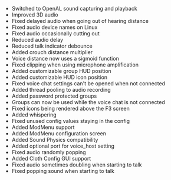 - Switched to OpenAL sound capturing and playback
- Improved 3D audio
- Fixed delayed audio when going out of hearing distance
- Fixed audio device names on Linux
- Fixed audio occasionally cutting out
- Reduced audio delay
- Reduced talk indicator debounce
- Added crouch distance multiplier
- Voice distance now uses a sigmoid function
- Fixed clipping when using microphone amplification
- Added customizable group HUD position
- Added customizable HUD icon position
- Fixed voice chat settings can't be opened when not connected
- Added thread pooling to audio recording
- Added password protected groups
- Groups can now be used while the voice chat is not connected
- Fixed icons being rendered above the F3 screen
- Added whispering
- Fixed unused config values staying in the config
- Added ModMenu support
- Added ModMenu configuration screen
- Added Sound Physics compatibility
- Added optional port for voice_host setting
- Fixed audio randomly popping
- Added Cloth Config GUI support
- Fixed audio sometimes doubling when starting to talk
- Fixed popping sound when starting to talk